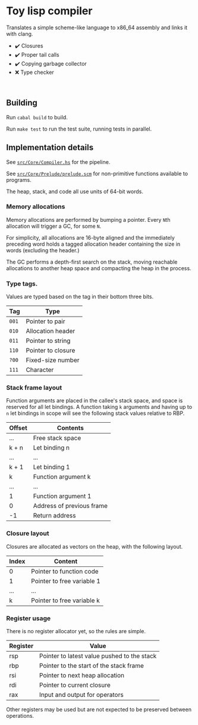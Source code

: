 # Toy lisp compiler

Translates a simple scheme-like language to x86_64 assembly and links it with clang.

- :heavy_check_mark: Closures
- :heavy_check_mark: Proper tail calls
- :heavy_check_mark: Copying garbage collector
- :x: Type checker

&nbsp;

## Building

Run `cabal build` to build.

Run `make test` to run the test suite, running tests in parallel.

## Implementation details

See [`src/Core/Compiler.hs`](../main/src/Core/Compiler.hs) for the pipeline.

See [`src/Core/Prelude/prelude.scm`](../main/src/Core/Prelude/prelude.scm) for non-primitive functions available to programs.

The heap, stack, and code all use units of 64-bit words.

### Memory allocations

Memory allocations are performed by bumping a pointer. Every `N`th allocation will
trigger a GC, for some `N`.

For simplicity, all allocations are 16-byte aligned and the immediately preceding word
holds a tagged allocation header containing the size in words (excluding the header.)

The GC performs a depth-first search on the stack, moving reachable allocations to another
heap space and compacting the heap in the process.

### Type tags.

Values are typed based on the tag in their bottom three bits.

| Tag   | Type               |
| ----- | -------------------|
| `001` | Pointer to pair    |
| `010` | Allocation header  | 
| `011` | Pointer to string  |
| `110` | Pointer to closure |
| `?00` | Fixed-size number  |
| `111` | Character          |

### Stack frame layout

Function arguments are placed in the callee's stack space, and space is reserved
for all let bindings. A function taking `k` arguments and having up to `n` let
bindings in scope will see the following stack values relative to RBP.

| Offset  | Contents                  |
| ------- | ------------------------- |
| ...     | Free stack space          |
| k + n   | Let binding n             |
| ...     | ...                       |
| k + 1   | Let binding 1             |
| k       | Function argument k       |
| ...     | ...                       |
| 1       | Function argument 1       |
| 0       | Address of previous frame |
| -1      | Return address            |

### Closure layout

Closures are allocated as vectors on the heap, with the following layout.

| Index | Content                    |
| ----- | -------------------------- |
| 0     | Pointer to function code   |
| 1     | Pointer to free variable 1 |
| ...   | ...                        |
| k     | Pointer to free variable k |

### Register usage

There is no register allocator yet, so the rules are simple.

| Register | Value |
|----------|-------|
| rsp      | Pointer to latest value pushed to the stack |
| rbp      | Pointer to the start of the stack frame |
| rsi      | Pointer to next heap allocation |
| rdi      | Pointer to current closure |
| rax      | Input and output for operators |

Other registers may be used but are not expected to be preserved between operations.
